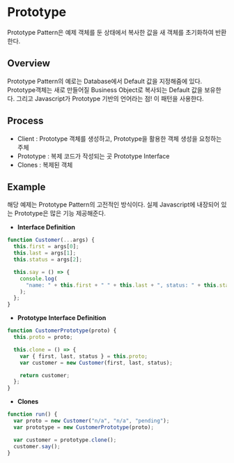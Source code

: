 # Prototype

Prototype Pattern은 예제 객체를 둔 상태에서 복사한 값을 새 객체를 초기화하여 반환한다.

## Overview

Prototype Pattern의 예로는 Database에서 Default 값을 지정해줌에 있다. Prototype객체는 새로 만들어질 Business Object로 복사되는 Default 값을 보유한다. 그리고 Javascript가 Prototype 기반의 언어라는 점! 이 패턴을 사용한다.

## Process

- Client : Prototype 객체를 생성하고, Prototype을 활용한 객체 생성을 요청하는 주체
- Prototype : 복제 코드가 작성되는 곳 Prototype Interface
- Clones : 복제된 객체

## Example

해당 예제는 Prototype Pattern의 고전적인 방식이다. 실제 Javascript에 내장되어 있는 Prototype은 많은 기능 제공해준다.

- **Interface Definition**

```jsx
function Customer(...args) {
  this.first = args[0];
  this.last = args[1];
  this.status = args[2];

  this.say = () => {
    console.log(
      "name: " + this.first + " " + this.last + ", status: " + this.status
    );
  };
}
```

- **Prototype Interface Definition**

```jsx
function CustomerPrototype(proto) {
  this.proto = proto;

  this.clone = () => {
    var { first, last, status } = this.proto;
    var customer = new Customer(first, last, status);

    return customer;
  };
}
```

- **Clones**

```jsx
function run() {
  var proto = new Customer("n/a", "n/a", "pending");
  var prototype = new CustomerPrototype(proto);

  var customer = prototype.clone();
  customer.say();
}
```
